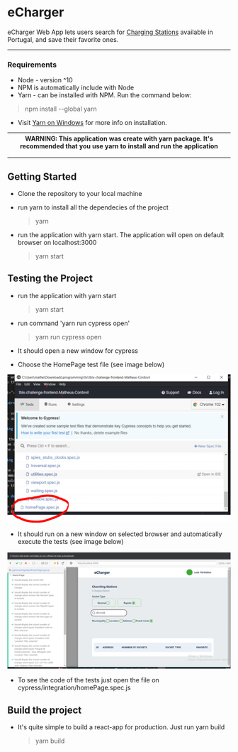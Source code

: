 # eCharger

eCharger Web App lets users search for [Charging Stations](https://frontend.challenges.tblx.io/graphiql) available in Portugal, and save their favorite ones.

---

### Requirements

- Node - version ^10
- NPM is automatically include with Node
- Yarn - can be installed with NPM. Run the command below:

> npm install --global yarn

- Visit [Yarn on Windows](https://classic.yarnpkg.com/lang/en/docs/install/#windows-stable) for more info on installation.

| WARNING: This application was create with yarn package. It's recommended that you use yarn to install and run the application |
| ----------------------------------------------------------------------------------------------------------------------------- |

---

## Getting Started

- Clone the repository to your local machine
- run yarn to install all the dependecies of the project

  > yarn

- run the application with yarn start. The application will open on default browser on localhost:3000

  > yarn start

## Testing the Project

- run the application with yarn start

  > yarn start

- run command 'yarn run cypress open'

  > yarn run cypress open

- It should open a new window for cypress
- Choose the HomePage test file (see image below)

<img alt='home-test' src='/home.PNG'>

- It should run on a new window on selected browser and automatically execute the tests (see image below)

<img alt='tests' src='/tests.PNG'>

- To see the code of the tests just open the file on cypress/integration/homePage.spec.js

## Build the project

- It's quite simple to build a react-app for production. Just run yarn build

  > yarn build
